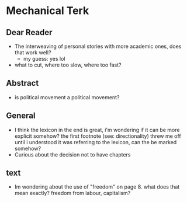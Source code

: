 # Mechanical Terk



## Dear Reader

- The interweaving of personal stories with more academic ones, does that work well?
  - my guess: yes lol
- what to cut, where too slow, where too fast?



## Abstract

- is political movement a political movement?



## General

- I think the lexicon in the end is great, i'm wondering if it can be more explicit somehow? the first footnote (see: directionality) threw me off until i understood it was referring to the lexicon, can the be marked somehow?
- Curious about the decision not to have chapters



## text

- Im wondering about the use of "freedom" on page 8. what does that mean exactly? freedom from labour, capitalism?
